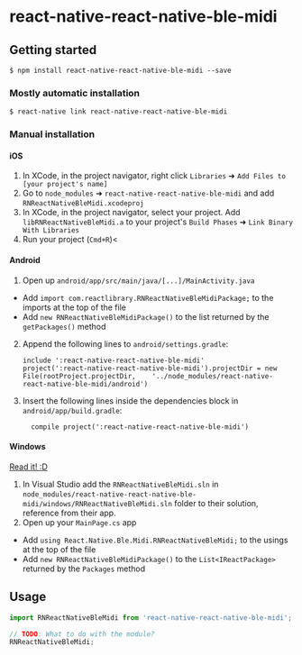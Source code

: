 
# react-native-react-native-ble-midi

## Getting started

`$ npm install react-native-react-native-ble-midi --save`

### Mostly automatic installation

`$ react-native link react-native-react-native-ble-midi`

### Manual installation


#### iOS

1. In XCode, in the project navigator, right click `Libraries` ➜ `Add Files to [your project's name]`
2. Go to `node_modules` ➜ `react-native-react-native-ble-midi` and add `RNReactNativeBleMidi.xcodeproj`
3. In XCode, in the project navigator, select your project. Add `libRNReactNativeBleMidi.a` to your project's `Build Phases` ➜ `Link Binary With Libraries`
4. Run your project (`Cmd+R`)<

#### Android

1. Open up `android/app/src/main/java/[...]/MainActivity.java`
  - Add `import com.reactlibrary.RNReactNativeBleMidiPackage;` to the imports at the top of the file
  - Add `new RNReactNativeBleMidiPackage()` to the list returned by the `getPackages()` method
2. Append the following lines to `android/settings.gradle`:
  	```
  	include ':react-native-react-native-ble-midi'
  	project(':react-native-react-native-ble-midi').projectDir = new File(rootProject.projectDir, 	'../node_modules/react-native-react-native-ble-midi/android')
  	```
3. Insert the following lines inside the dependencies block in `android/app/build.gradle`:
  	```
      compile project(':react-native-react-native-ble-midi')
  	```

#### Windows
[Read it! :D](https://github.com/ReactWindows/react-native)

1. In Visual Studio add the `RNReactNativeBleMidi.sln` in `node_modules/react-native-react-native-ble-midi/windows/RNReactNativeBleMidi.sln` folder to their solution, reference from their app.
2. Open up your `MainPage.cs` app
  - Add `using React.Native.Ble.Midi.RNReactNativeBleMidi;` to the usings at the top of the file
  - Add `new RNReactNativeBleMidiPackage()` to the `List<IReactPackage>` returned by the `Packages` method


## Usage
```javascript
import RNReactNativeBleMidi from 'react-native-react-native-ble-midi';

// TODO: What to do with the module?
RNReactNativeBleMidi;
```
  